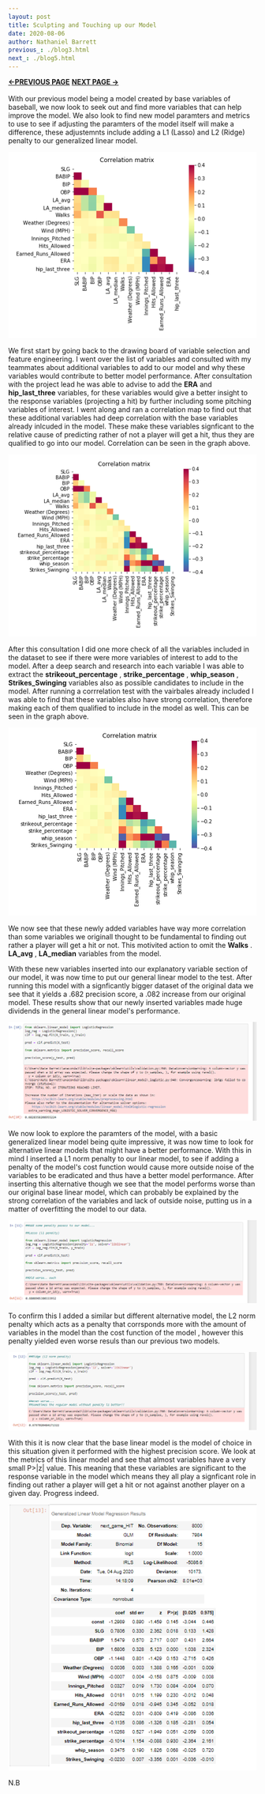 ```yaml
---
layout: post
title: Sculpting and Touching up our Model  
date: 2020-08-06
author: Nathaniel Barrett
previous_: ./blog3.html
next_: ./blog5.html
---
```

**[<-PREVIOUS PAGE]({{page.previous_}} "previous")** **[NEXT PAGE ->]({{page.next_}} "next")** <br><br>
With our previous model being a model created by base variables of baseball, we now look to seek out and find more variables that can help improve the model. We also look to find new model paramters and metrics to use to see if adjusting the paramters of the model itself will make a difference, these adjustemnts include adding a L1 (Lasso) and L2 (Ridge) penalty to our generalized linear model.


![first correlation](./images/Capture30.PNG "a")

We first start by going back to the drawing board of variable selection and feature engineering. I went over the list of variables and consulted with my teammates about additional variables to add to our model and why these variables would contribute to better model performance. After consultation with the project lead he was able to advise to add the **ERA** and **hip_last_three** variables, for these variables would give a better insight to the response variables (projecting a hit) by further including some pitching variables of interest. I went along and ran a correlation map to find out that these additional variables had deep correlation with the base variables already inlcuded in the model. These make these variables signficant to the relative cause of predicting rather of not a player will get a hit, thus they are qualified to go into our model. Correlation can be seen in the graph above. 

![second correlation](./images/Capture31.PNG "a1")

After this consultation I did one more check of all the variables included in the dataset to see if there were more variables of interest to add to the model. After a deep search and research into each variable I was able to extract the **strikeout_percentage** , **strike_percentage** , **whip_season** , **Strikes_Swinging** variables also as possible candidates to include in the model. After running a corrrelation test with the vairbales already included I was able to find that these variables also have strong correlation, therefore making each of them qualified to include in the model as well. This can be seen in the graph above. 


![third correlation](./images/Capture32.PNG "b")

We now see that these newly added variables have way more correlation than some variables we originall thought to be fundamental to finding out rather a player will get a hit or not. This motivited action to omit the **Walks** . **LA_avg** , **LA_median** variables from the model. 


With these new variables inserted into our explanatory variable section of our model, it was now time to put our general linear model to the test. After running this model with a signficantly bigger dataset of the original data we see that it yields a .682 precision score, a .082 increase from our original model. These results show that our newly inserted variables made huge dividends in the general linear model's performance. 

![third correlation](./images/Capture33.PNG "c")

We now look to explore the paramters of the model, with a basic generalized linear model being quite impressive, it was now time to look for alternative linear models that might have a better performance. With this in mind I inserted a L1 norm penalty to our linear model, to see if adding a penalty of the model's cost function would cause more outside noise of the variables to be eradicated and thus have a better model performance. After inserting this alternative though we see that the model performs worse than our original base linear model, which can probably be explained by the strong correlation of the variables and lack of outside noise, putting us in a matter of overfitting the model to our data.

![third correlation](./images/Capture34.PNG "d")

To confirm this I added a similar but different alternative model, the L2 norm penalty which acts as a penalty that corrsponds more with the amount of variables in the model than the cost function of the model , however this penalty yielded even worse resuls than our previous two models.

![third correlation](./images/Capture35.PNG "e")

With this it is now clear that the base linear model is the model of choice in this situation given it performed with the highest precision score. We look at the metrics of this linear model and see that almost variables have a very small P>|z| value. This meaning that these variables are significant to the response variable in the model which means they all play a signficant role in finding out rather a player will get a hit or not against another player on a given day. Progress indeed.  

![third correlation](./images/Capture36.PNG "f")

N.B
